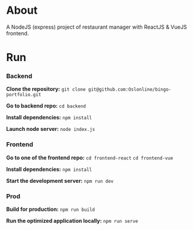 # About
A NodeJS (express) project of restaurant manager with ReactJS & VueJS frontend.

# Run
### Backend
**Clone the repository:**
`git clone git@github.com:Oslonline/bingo-portfolio.git`

**Go to backend repo:**
`cd backend`

**Install dependencies:**
`npm install`

**Launch node server:**
`node index.js`

### Frontend

**Go to one of the frontend repo:**
`cd frontend-react`
`cd frontend-vue`

**Install dependencies:**
`npm install`

**Start the development server:**
`npm run dev`

### Prod
**Build for production:**
`npm run build`

**Run the optimized application locally:**
`npm run serve`